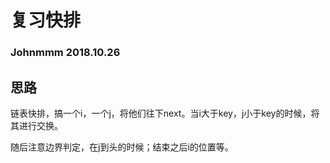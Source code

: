 # 复习快排

### Johnmmm 2018.10.26

## 思路

链表快排，搞一个i，一个j，将他们往下next。当i大于key，j小于key的时候，将其进行交换。

随后注意边界判定，在j到头的时候；结束之后i的位置等。